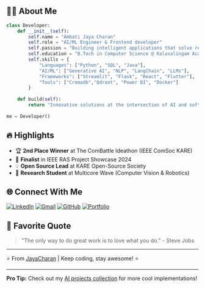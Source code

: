 ## 👨‍💻 About Me

```python
class Developer:
    def __init__(self):
        self.name = "Ambati Jaya Charan"
        self.role = "AI/ML Engineer & Frontend developer"
        self.passion = "Building intelligent applications that solve real-world problems"
        self.education = "B.Tech in Computer Science @ Kalasalingam Academy of Research and development"
        self.skills = {
            "Languages": ["Python", "SQL", "Java"],
            "AI/ML": ["Generative AI", "NLP", "LangChain", "LLMs"],
            "Frameworks": ["Streamlit", "Flask", "React", "Flutter"],
            "Tools": ["Cromadb","Qdrant", "Power BI", "Docker"]
        }
        
    def build(self):
        return "Innovative solutions at the intersection of AI and software engineering"
    
me = Developer()
```

## 🔥 Highlights

- 🏆 **2nd Place Winner** at The ComBattle Ideathon (IEEE ComSoc KARE)
- 🚀 **Finalist** in IEEE RAS Project Showcase 2024
- 💡 **Open Source Lead** at KARE Open-Source Society
- 🤖 **Research Student** at Multicore Wave (Computer Vision & Robotics)



## 🌐 Connect With Me

[![LinkedIn](https://img.shields.io/badge/LinkedIn-0077B5?style=for-the-badge&logo=linkedin&logoColor=white)](https://www.linkedin.com/in/jaya-charan-ambati-901052254/)
[![Gmail](https://img.shields.io/badge/Gmail-D14836?style=for-the-badge&logo=gmail&logoColor=white)](mailto:ambatijayacharan18@gmail.com)
[![GitHub](https://img.shields.io/badge/GitHub-100000?style=for-the-badge&logo=github&logoColor=white)](https://github.com/jayacharanambati)
[![Portfolio](https://img.shields.io/badge/Portfolio-%23000000.svg?style=for-the-badge&logo=firefox&logoColor=#FF7139)](https://my-portfolio-five-blue-10.vercel.app/) 

## 📜 Favorite Quote

> "The only way to do great work is to love what you do." - Steve Jobs

---

⭐ From [JayaCharan](https://github.com/JAYACHARANAMBATI) | Keep coding, stay awesome! ⭐

---

**Pro Tip:** Check out my [AI projects collection](https://github.com/JAYACHARANAMBATI?tab=repositories) for more cool implementations!
